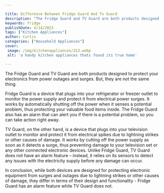 ```yaml
---

title: Difference Between Fridge Guard And Tv Guard
description: "The Fridge Guard and TV Guard are both products designed to protect your electronics from power outages and surges. But, they are ...learn about it in this post"
keywords: fridge
publishDate: 4/14/2023
tags: ["Kitchen Appliances"]
author: Curtis
categories: ["Household Appliances"]
cover: 
 image: /img/kitchenappliances/313.webp
 alt: 'a handy kitchen appliances thats found its true home'

---
```


The Fridge Guard and TV Guard are both products designed to protect your electronics from power outages and surges. But, they are not the same thing. 

Fridge Guard is a device that plugs into your refrigerator or freezer outlet to monitor the power supply and protect it from electrical power surges. It works by automatically shutting off the power when it senses a potential problem, thus protecting your valuable food items inside. The Fridge Guard also has an alarm that can alert you if there is a potential problem, so you can take action right away. 

TV Guard, on the other hand, is a device that plugs into your television outlet to monitor and protect it from electrical spikes due to lightning strikes or other causes of damage. It works by cutting off the power supply as soon as it detects a surge, thus preventing damage to your television set or any other connected electronic devices. Unlike Fridge Guard, TV Guard does not have an alarm feature – instead, it relies on its sensors to detect any issues with the electricity supply before any damage can occur. 

In conclusion, while both devices are designed for protecting electronic equipment from surges and outages due to lightning strikes or other causes of damage, they differ in terms of their design and functionality - Fridge Guard has an alarm feature while TV Guard does not.

